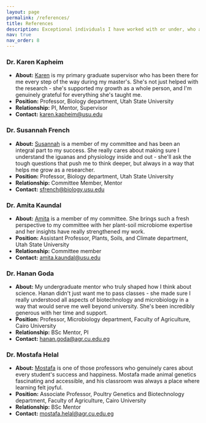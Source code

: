 ```yaml
---
layout: page
permalink: /references/
title: References
description: Exceptional individuals I have worked with or under, who are kindly willing to provide feedback upon request.
nav: true
nav_order: 8
---
```

### Dr. Karen Kapheim
- **About:** [Karen](https://www.kapheimlab.com/people.html) is my primary graduate supervisor who has been there for me every step of the way during my master's. She's not just helped with the research - she's supported my growth as a whole person, and I'm genuinely grateful for everything she's taught me.
- **Position:** Professor, Biology department, Utah State University
- **Relationship:** PI, Mentor, Supervisor
- **Contact:** karen.kapheim@usu.edu

### Dr. Susannah French
- **About:** [Susannah](https://frenchlab.weebly.com/people.html) is a member of my committee and has been an integral part to my success. She really cares about making sure I understand the iguanas and physiology inside and out - she'll ask the tough questions that push me to think deeper, but always in a way that helps me grow as a researcher.
- **Position:** Professor, Biology department, Utah State University
- **Relationship:** Committee Member, Mentor
- **Contact:** sfrench@biology.usu.edu

### Dr. Amita Kaundal
- **About:** [Amita](https://qanr.usu.edu/directory/kaundal-amita) is a member of my committee. She brings such a fresh perspective to my committee with her plant-soil microbiome expertise and her insights have really strengthened my work.
- **Position:** Assistant Professor, Plants, Soils, and Climate department, Utah State University
- **Relationship:** Committee member
- **Contact:** amita.kaundal@usu.edu

### Dr. Hanan Goda
- **About:** My undergraduate mentor who truly shaped how I think about science. Hanan didn't just want me to pass classes - she made sure I really understood all aspects of biotechnology and microbiology in a way that would serve me well beyond university. She's been incredibly generous with her time and support.
- **Position:** Professor, Microbiology department, Faculty of  Agriculture, Cairo University
- **Relationship:** BSc Mentor, PI
- **Contact:** hanan.goda@agr.cu.edu.eg

### Dr. Mostafa Helal
- **About:** [Mostafa](https://scholar.cu.edu.eg/?q=mostafahelal/biocv) is one of those professors who genuinely cares about every student's success and happiness. Mostafa made animal genetics fascinating and accessible, and his classroom was always a place where learning felt joyful.
- **Position:** Associate Professor, Poultry Genetics and Biotechnology department, Faculty of Agriculture, Cairo University
- **Relationship:** BSc Mentor
- **Contact:** mostafa.helal@agr.cu.edu.eg

